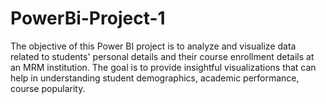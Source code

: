 # PowerBi-Project-1
The objective of this Power BI project is to analyze and visualize data related to students' personal details and their course enrollment details at an MRM institution. The goal is to provide insightful visualizations that can help in understanding student demographics, academic performance, course popularity.
